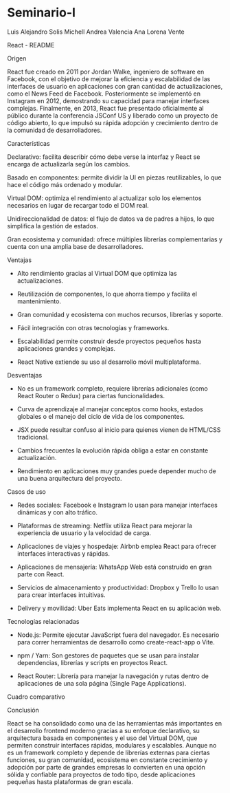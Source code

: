 # Seminario-I

Luis Alejandro Solis
Michell Andrea Valencia
Ana Lorena Vente

React - README

Origen

React fue creado en 2011 por Jordan Walke, ingeniero de software en Facebook, con el objetivo de mejorar la eficiencia y escalabilidad de las interfaces de usuario en aplicaciones con gran cantidad de actualizaciones, como el News Feed de Facebook. Posteriormente se implementó en Instagram en 2012, demostrando su capacidad para manejar interfaces complejas. Finalmente, en 2013, React fue presentado oficialmente al público durante la conferencia JSConf US y liberado como un proyecto de código abierto, lo que impulsó su rápida adopción y crecimiento dentro de la comunidad de desarrolladores.

Características

Declarativo: facilita describir cómo debe verse la interfaz y React se encarga de actualizarla según los cambios.

Basado en componentes: permite dividir la UI en piezas reutilizables, lo que hace el código más ordenado y modular.

Virtual DOM: optimiza el rendimiento al actualizar solo los elementos necesarios en lugar de recargar todo el DOM real.

Unidireccionalidad de datos: el flujo de datos va de padres a hijos, lo que simplifica la gestión de estados.

Gran ecosistema y comunidad: ofrece múltiples librerías complementarias y cuenta con una amplia base de desarrolladores.


Ventajas

- Alto rendimiento gracias al Virtual DOM que optimiza las actualizaciones.

- Reutilización de componentes, lo que ahorra tiempo y facilita el mantenimiento.

- Gran comunidad y ecosistema con muchos recursos, librerías y soporte.

- Fácil integración con otras tecnologías y frameworks.

- Escalabilidad permite construir desde proyectos pequeños hasta aplicaciones grandes y complejas.

- React Native extiende su uso al desarrollo móvil multiplataforma.

Desventajas

- No es un framework completo, requiere librerías adicionales (como React Router o Redux) para ciertas funcionalidades.

- Curva de aprendizaje al manejar conceptos como hooks, estados globales o el manejo del ciclo de vida de los componentes.

- JSX puede resultar confuso al inicio para quienes vienen de HTML/CSS tradicional.

- Cambios frecuentes la evolución rápida obliga a estar en constante actualización.

- Rendimiento en aplicaciones muy grandes puede depender mucho de una buena arquitectura del proyecto.


Casos de uso

- Redes sociales: Facebook e Instagram lo usan para manejar interfaces dinámicas y con alto tráfico.

- Plataformas de streaming: Netflix utiliza React para mejorar la experiencia de usuario y la velocidad de carga.

- Aplicaciones de viajes y hospedaje: Airbnb emplea React para ofrecer interfaces interactivas y rápidas.

- Aplicaciones de mensajería: WhatsApp Web está construido en gran parte con React.

- Servicios de almacenamiento y productividad: Dropbox y Trello lo usan para crear interfaces intuitivas.

- Delivery y movilidad: Uber Eats implementa React en su aplicación web.


Tecnologías relacionadas

- Node.js: Permite ejecutar JavaScript fuera del navegador. Es necesario para correr herramientas de desarrollo como create-react-app o Vite.

- npm / Yarn: Son gestores de paquetes que se usan para instalar dependencias, librerías y scripts en proyectos React.

- React Router: Librería para manejar la navegación y rutas dentro de aplicaciones de una sola página (Single Page Applications).


Cuadro comparativo



Conclusión

React se ha consolidado como una de las herramientas más importantes en el desarrollo frontend moderno gracias a su enfoque declarativo, su arquitectura basada en componentes y el uso del Virtual DOM, que permiten construir interfaces rápidas, modulares y escalables. Aunque no es un framework completo y depende de librerías externas para ciertas funciones, su gran comunidad, ecosistema en constante crecimiento y adopción por parte de grandes empresas lo convierten en una opción sólida y confiable para proyectos de todo tipo, desde aplicaciones pequeñas hasta plataformas de gran escala.
